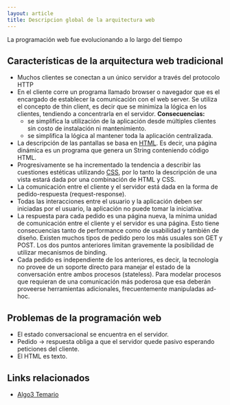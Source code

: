 ```yaml
---
layout: article
title: Descripcion global de la arquitectura web
---
```

La programación web fue evolucionando a lo largo del tiempo

Características de la arquitectura web tradicional
--------------------------------------------------

-   Muchos clientes se conectan a un único servidor a través del protocolo HTTP
-   En el cliente corre un programa llamado browser o navegador que es el encargado de establecer la comunicación con el web server. Se utiliza el concepto de thin client, es decir que se minimiza la lógica en los clientes, tendiendo a concentrarla en el servidor. **Consecuencias:**
    -   se simplifica la utilización de la aplicación desde múltiples clientes sin costo de instalación ni mantenimiento.
    -   se simplifica la lógica al mantener toda la aplicación centralizada.
-   La descripción de las pantallas se basa en [HTML](html.md). Es decir, una página dinámica es un programa que genera un String conteniendo código HTML.
-   Progresivamente se ha incrementado la tendencia a describir las cuestiones estéticas utilizando [CSS](css.md), por lo tanto la descripción de una vista estará dada por una combinación de HTML y CSS.
-   La comunicación entre el cliente y el servidor está dada en la forma de pedido-respuesta (request-response).
-   Todas las interacciones entre el usuario y la aplicación deben ser iniciadas por el usuario, la aplicación no puede tomar la iniciativa.
-   La respuesta para cada pedido es una página nueva, la mínima unidad de comunicación entre el cliente y el servidor es una página. Esto tiene consecuencias tanto de performance como de usabilidad y también de diseño. Existen muchos tipos de pedido pero los más usuales son GET y POST. Los dos puntos anteriores limitan gravemente la posibilidad de utilizar mecanismos de binding.
-   Cada pedido es independiente de los anteriores, es decir, la tecnología no provee de un soporte directo para manejar el estado de la conversación entre ambos procesos (stateless). Para modelar procesos que requieran de una comunicación más poderosa que esa deberán proveerse herramientas adicionales, frecuentemente manipuladas ad-hoc.

Problemas de la programación web
--------------------------------

-   El estado conversacional se encuentra en el servidor.
-   Pedido -&gt; respuesta obliga a que el servidor quede pasivo esperando peticiones del cliente.
-   El HTML es texto.

Links relacionados
------------------

-   [Algo3 Temario](algo3-temario.md)

